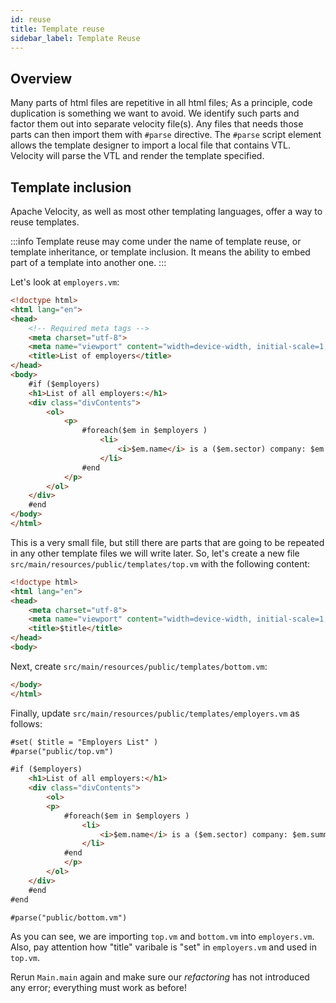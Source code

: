 ```yaml
---
id: reuse
title: Template reuse
sidebar_label: Template Reuse
---
```



## Overview

Many parts of html files are repetitive in all html files; As a principle, code duplication is something we want to avoid. We identify such parts and factor them out into separate velocity file(s). Any files that needs those parts can then import them with `#parse` directive. The `#parse` script element allows the template designer to import a local file that contains VTL. Velocity will parse the VTL and render the template specified.

## Template inclusion 
Apache Velocity, as well as most other templating languages, offer a way to reuse templates.

:::info
Template reuse may come under the name of template reuse, or template inheritance, or template inclusion. It means the ability to embed part of a template into another one.
:::

Let's look at `employers.vm`:

```html
<!doctype html>
<html lang="en">
<head>
    <!-- Required meta tags -->
    <meta charset="utf-8">
    <meta name="viewport" content="width=device-width, initial-scale=1, shrink-to-fit=no">
    <title>List of employers</title>
</head>
<body>
    #if ($employers)
    <h1>List of all employers:</h1>
    <div class="divContents">
        <ol>
            <p>
                #foreach($em in $employers )
                    <li>
                        <i>$em.name</i> is a ($em.sector) company: $em.summary.
                    </li>
                #end
            </p>
        </ol>
    </div>
    #end
</body>
</html>
```

This is a very small file, but still there are parts that are going to be repeated in any other template files we will write later. So, let's create
a new file `src/main/resources/public/templates/top.vm` with the following content:


```html
<!doctype html>
<html lang="en">
<head>
    <meta charset="utf-8">
    <meta name="viewport" content="width=device-width, initial-scale=1, shrink-to-fit=no">
    <title>$title</title>
</head>
<body>
```

Next, create `src/main/resources/public/templates/bottom.vm`:

```html
</body>
</html>
```

Finally, update `src/main/resources/public/templates/employers.vm` as follows:

```html
#set( $title = "Employers List" )
#parse("public/top.vm")

#if ($employers)
    <h1>List of all employers:</h1>
    <div class="divContents">
        <ol>
        <p>
            #foreach($em in $employers )
                <li>
                    <i>$em.name</i> is a ($em.sector) company: $em.summary.
                </li>
            #end
            </p>
        </ol>
    </div>
    #end
#end

#parse("public/bottom.vm")
```

As you can see, we are importing `top.vm` and `bottom.vm` into `employers.vm`. Also, pay attention how "title" varibale is "set" in `employers.vm` and used in `top.vm`. 

Rerun `Main.main` again and make sure our _refactoring_ has not introduced any error; everything must work as before!